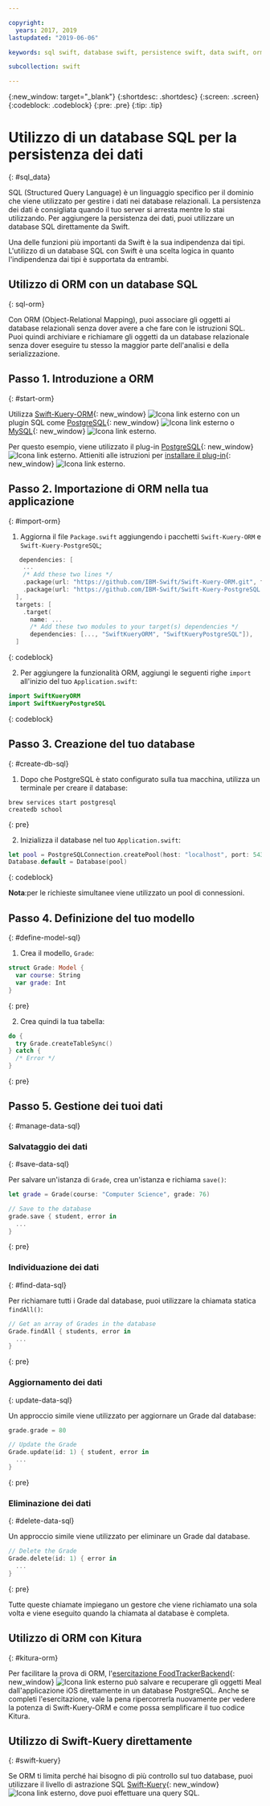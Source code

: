 ```yaml
---

copyright:
  years: 2017, 2019
lastupdated: "2019-06-06"

keywords: sql swift, database swift, persistence swift, data swift, orm swift, kuery swift, kitura swift

subcollection: swift

---
```


{:new_window: target="_blank"}
{:shortdesc: .shortdesc}
{:screen: .screen}
{:codeblock: .codeblock}
{:pre: .pre}
{:tip: .tip}

# Utilizzo di un database SQL per la persistenza dei dati
{: #sql_data}

SQL (Structured Query Language) è un linguaggio specifico per il dominio che viene utilizzato per gestire i dati nei database relazionali. La persistenza dei dati è consigliata quando il tuo server si arresta mentre lo stai utilizzando. Per aggiungere la persistenza dei dati, puoi utilizzare un database SQL direttamente da Swift. 

Una delle funzioni più importanti da Swift è la sua indipendenza dai tipi. L'utilizzo di un database SQL con Swift è una scelta logica in quanto l'indipendenza dai tipi è supportata da entrambi.

## Utilizzo di ORM con un database SQL
{: sql-orm}

Con ORM (Object-Relational Mapping), puoi associare gli oggetti ai database relazionali senza dover avere a che fare con le istruzioni SQL. Puoi quindi archiviare e richiamare gli oggetti da un database relazionale senza dover eseguire tu stesso la maggior parte dell'analisi e della serializzazione.

## Passo 1. Introduzione a ORM
{: #start-orm}

Utilizza [Swift-Kuery-ORM](https://github.com/IBM-Swift/Swift-Kuery-ORM){: new_window} ![Icona link esterno](../../icons/launch-glyph.svg "Icona link esterno") con un plugin SQL come [PostgreSQL](https://github.com/IBM-Swift/Swift-Kuery-PostgreSQL){: new_window} ![Icona link esterno](../../icons/launch-glyph.svg "Icona link esterno") o [MySQL](https://github.com/IBM-Swift/SwiftKueryMySQL){: new_window} ![Icona link esterno](../../icons/launch-glyph.svg "Icona link esterno").

Per questo esempio, viene utilizzato il plug-in [PostgreSQL](https://github.com/IBM-Swift/Swift-Kuery-PostgreSQL){: new_window} ![Icona link esterno](../../icons/launch-glyph.svg "Icona link esterno"). Attieniti alle istruzioni per [installare il plug-in](https://github.com/IBM-Swift/Swift-Kuery-PostgreSQL#postgresql-client-installation){: new_window} ![Icona link esterno](../../icons/launch-glyph.svg "Icona link esterno").

## Passo 2. Importazione di ORM nella tua applicazione
{: #import-orm}

1. Aggiorna il file `Package.swift` aggiungendo i pacchetti `Swift-Kuery-ORM` e `Swift-Kuery-PostgreSQL`;
  ```swift
     dependencies: [
      ...
      /* Add these two lines */
      .package(url: "https://github.com/IBM-Swift/Swift-Kuery-ORM.git", from: "0.0.1"),
      .package(url: "https://github.com/IBM-Swift/Swift-Kuery-PostgreSQL.git", from: "1.0.0"),
    ],
    targets: [
      .target(
        name: ...
        /* Add these two modules to your target(s) dependencies */
        dependencies: [..., "SwiftKueryORM", "SwiftKueryPostgreSQL"]),
    ]
  ```
  {: codeblock}

2. Per aggiungere la funzionalità ORM, aggiungi le seguenti righe `import` all'inizio del tuo `Application.swift`:
  ```swift
  import SwiftKueryORM
  import SwiftKueryPostgreSQL
  ```
  {: codeblock}

## Passo 3. Creazione del tuo database
{: #create-db-sql}

1. Dopo che PostgreSQL è stato configurato sulla tua macchina, utilizza un terminale per creare il database:
  ```
  brew services start postgresql
  createdb school
  ```
  {: pre}

2. Inizializza il database nel tuo `Application.swift`:
  ```swift
  let pool = PostgreSQLConnection.createPool(host: "localhost", port: 5432, options: [.databaseName("school")], poolOptions: ConnectionPoolOptions(initialCapacity: 10, maxCapacity: 50, timeout: 10000))
  Database.default = Database(pool)
  ```
  {: codeblock}

  **Nota**:per le richieste simultanee viene utilizzato un pool di connessioni.

## Passo 4. Definizione del tuo modello
{: #define-model-sql}

1. Crea il modello, `Grade`:
  ```swift
  struct Grade: Model {
    var course: String
    var grade: Int
  }
  ```
  {: pre}

2. Crea quindi la tua tabella:
  ```swift
  do {
    try Grade.createTableSync()
  } catch {
    /* Error */
  }
  ```
  {: pre}

## Passo 5. Gestione dei tuoi dati
{: #manage-data-sql}

### Salvataggio dei dati
{: #save-data-sql}

Per salvare un'istanza di `Grade`, crea un'istanza e richiama `save()`:
```swift
let grade = Grade(course: "Computer Science", grade: 76)

// Save to the database
grade.save { student, error in
  ...
}
```
{: pre}

### Individuazione dei dati
{: #find-data-sql}

Per richiamare tutti i Grade dal database, puoi utilizzare la chiamata statica `findAll()`:
```swift
// Get an array of Grades in the database
Grade.findAll { students, error in
  ...
}
```
{: pre}

### Aggiornamento dei dati
{: update-data-sql}

Un approccio simile viene utilizzato per aggiornare un Grade dal database:
```swift
grade.grade = 80

// Update the Grade
Grade.update(id: 1) { student, error in
  ...
}
```
{: pre}

### Eliminazione dei dati
{: #delete-data-sql}

Un approccio simile viene utilizzato per eliminare un Grade dal database.
```swift
// Delete the Grade
Grade.delete(id: 1) { error in
  ...
}
```
{: pre}

Tutte queste chiamate impiegano un gestore che viene richiamato una sola volta e viene eseguito quando la chiamata al database è completa.

## Utilizzo di ORM con Kitura
{: #kitura-orm}

Per facilitare la prova di ORM, l'[esercitazione FoodTrackerBackend](https://github.com/IBM/FoodTrackerBackend){: new_window} ![Icona link esterno](../../icons/launch-glyph.svg "Icona link esterno") può salvare e recuperare gli oggetti Meal dall'applicazione iOS direttamente in un database PostgreSQL. Anche se completi l'esercitazione, vale la pena ripercorrerla nuovamente per vedere la potenza di Swift-Kuery-ORM e come possa semplificare il tuo codice Kitura.

## Utilizzo di Swift-Kuery direttamente
{: #swift-kuery}

Se ORM ti limita perché hai bisogno di più controllo sul tuo database, puoi utilizzare il livello di astrazione SQL [Swift-Kuery](https://github.com/IBM-Swift/Swift-Kuery){: new_window} ![Icona link esterno](../../icons/launch-glyph.svg "Icona link esterno"), dove puoi effettuare una query SQL.
